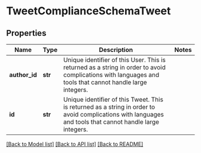 # TweetComplianceSchemaTweet


## Properties
Name | Type | Description | Notes
------------ | ------------- | ------------- | -------------
**author_id** | **str** | Unique identifier of this User. This is returned as a string in order to avoid complications with languages and tools that cannot handle large integers. | 
**id** | **str** | Unique identifier of this Tweet. This is returned as a string in order to avoid complications with languages and tools that cannot handle large integers. | 

[[Back to Model list]](../README.md#documentation-for-models) [[Back to API list]](../README.md#documentation-for-api-endpoints) [[Back to README]](../README.md)


